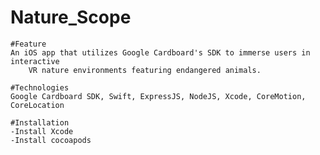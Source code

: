 # Nature_Scope
	#Feature
	An iOS app that utilizes Google Cardboard's SDK to immerse users in interactive
		VR nature environments featuring endangered animals. 

	#Technologies
	Google Cardboard SDK, Swift, ExpressJS, NodeJS, Xcode, CoreMotion, CoreLocation
	
	#Installation
	-Install Xcode
	-Install cocoapods
